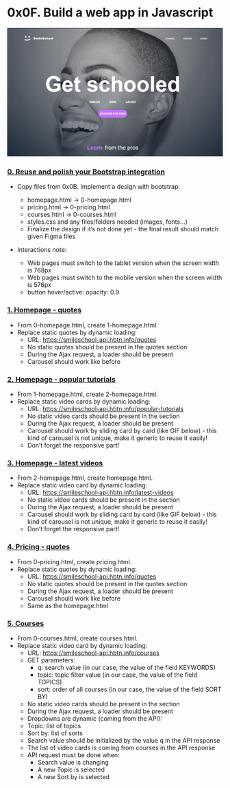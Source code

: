# 0x0F. Build a web app in Javascript

![Homepage Hero](/images/Homepage-hero.png)

### [0. Reuse and polish your Bootstrap integration](./README.md)

- Copy files from 0x0B. Implement a design with bootstrap:
  - homepage.html -> 0-homepage.html
  - pricing.html -> 0-pricing.html
  - courses.html -> 0-courses.html
  - styles.css and any files/folders needed (images, fonts…)
  - Finalize the design if it’s not done yet - the final result should match given Figma files

- Interactions note:

  - Web pages must switch to the tablet version when the screen width is 768px
  - Web pages must switch to the mobile version when the screen width is 576px
  - button hover/active: opacity: 0.9

### [1. Homepage - quotes](./1-homepage.html)

- From 0-homepage.html, create 1-homepage.html.
- Replace static quotes by dynamic loading:
  - URL: https://smileschool-api.hbtn.info/quotes
  - No static quotes should be present in the quotes section
  - During the Ajax request, a loader should be present
  - Carousel should work like before

### [2. Homepage - popular tutorials](./2-homepage.html)

- From 1-homepage.html, create 2-homepage.html.
- Replace static video cards by dynamic loading:
  - URL: https://smileschool-api.hbtn.info/popular-tutorials
  - No static video cards should be present in the section
  - During the Ajax request, a loader should be present
  - Carousel should work by sliding card by card (like GIF below) - this kind of carousel is not unique, make it generic to reuse it easily!
  - Don’t forget the responsive part!

### [3. Homepage - latest videos](./homepage.html)

- From 2-homepage.html, create homepage.html.
- Replace static video card by dynamic loading:
  - URL: https://smileschool-api.hbtn.info/latest-videos
  - No static video cards should be present in the section
  - During the Ajax request, a loader should be present
  - Carousel should work by sliding card by card (like GIF below) - this kind of carousel is not unique, make it generic to reuse it easily!
  - Don’t forget the responsive part!

### [4. Pricing - quotes](./pricing.html)

- From 0-pricing.html, create pricing.html.
- Replace static quotes by dynamic loading:
  - URL: https://smileschool-api.hbtn.info/quotes
  - No static quotes should be present in the quotes section
  - During the Ajax request, a loader should be present
  - Carousel should work like before
  - Same as the homepage.html

### [5. Courses](./courses.html)

- From 0-courses.html, create courses.html.
- Replace static video card by dynamic loading:
  - URL: https://smileschool-api.hbtn.info/courses
  - GET parameters:
    - q: search value (in our case, the value of the field KEYWORDS)
    - topic: topic filter value (in our case, the value of the field TOPICS)
    - sort: order of all courses (in our case, the value of the field SORT BY)
  - No static video cards should be present in the section
  - During the Ajax request, a loader should be present
  - Dropdowns are dynamic (coming from the API):
  - Topic: list of topics
  - Sort by: list of sorts
  - Search value should be initialized by the value q in the API response
  - The list of video cards is coming from courses in the API response
  - API request must be done when:
    - Search value is changing
    - A new Topic is selected
    - A new Sort by is selected
